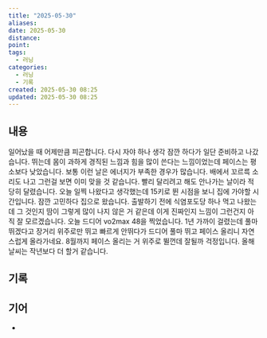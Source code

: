 ```yaml
---
title: "2025-05-30"
aliases:
date: 2025-05-30
distance:
point:
tags:
  - 러닝
categories:
  - 러닝
  - 기록
created: 2025-05-30 08:25
updated: 2025-05-30 08:25
---
```


## 내용
일어났을 때 어제만큼 피곤합니다. 다시 자야 하나 생각 잠깐 하다가 일단 준비하고 나갔습니다. 
뛰는데 몸이 과하게 경직된 느낌과 힘을 많이 쓴다는 느낌이었는데 페이스는 평소보다 낮았습니다. 보통 이런 날은 에너지가 부족한 경우가 많습니다. 배에서 꼬르륵 소리도 나고 그런걸 보면 이미 맞을 것 같습니다.
빨리 달리려고 해도 안나가는 날이라 적당히 달렸습니다. 오늘 일찍 나왔다고 생각했는데 15키로 뛴 시점을 보니 집에 가야할 시간입니다. 잠깐 고민하다 집으로 왔습니다. 
출발하기 전에 식염포도당 하나 먹고 나왔는데 그 것인지 땀이 그렇게 많이 나지 않은 거 같은데 이게 진짜인지 느낌이 그런건지 아직 잘 모르겠습니다. 
오늘 드디어 vo2max 48을 찍었습니다. 1년 가까이 걸렸는데 풀마 뛰겠다고 장거리 위주로만 뛰고 빠르게 안뛰다가 드디어 풀마 뛰고 페이스 올리니 자연스럽게 올라가네요.
8월까지 페이스 올리는 거 위주로 뛸껀데 잘될까 걱정입니다. 올해 날씨는 작년보다 더 할거 같습니다. 

## 기록

## 기어
- 

